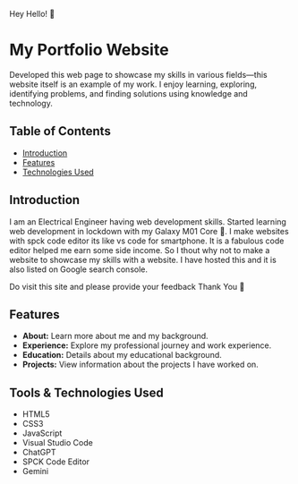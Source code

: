 Hey Hello! 👋 

# My Portfolio Website

Developed this web page to showcase my skills in various fields—this website itself is an example of my work. I enjoy learning, exploring, identifying problems, and finding solutions using knowledge and technology.

## Table of Contents

- [Introduction](#introduction)
- [Features](#features)
- [Technologies Used](#technologies-used)

## Introduction

I am an Electrical Engineer having web development skills. Started learning web development in lockdown with my Galaxy M01 Core 🫡. I make websites with spck code editor its like vs code for smartphone. It is a fabulous code editor helped me earn some side income. So I thout why not to make a website to showcase my skills with a website. I have hosted this and it is also listed on Google search console.

Do visit this site and please provide your feedback
Thank You 🫡

## Features

- **About:** Learn more about me and my background.
- **Experience:** Explore my professional journey and work experience.
- **Education:** Details about my educational background.
- **Projects:** View information about the projects I have worked on.

## Tools & Technologies Used

- HTML5
- CSS3
- JavaScript
- Visual Studio Code
- ChatGPT
- SPCK Code Editor
- Gemini
